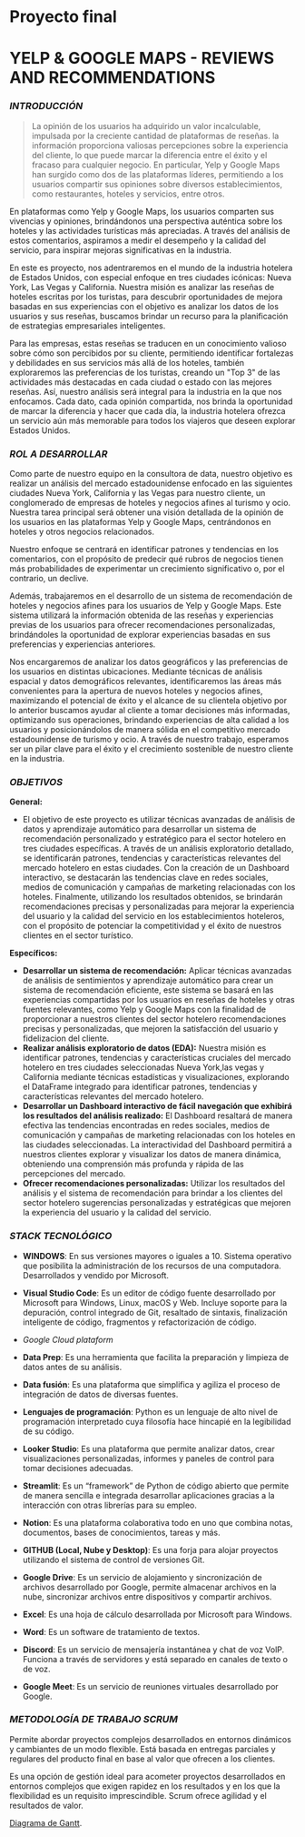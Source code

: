 # **Proyecto final**

# YELP & GOOGLE MAPS - REVIEWS AND RECOMMENDATIONS

### *INTRODUCCIÓN*

> La opinión de los usuarios ha adquirido un valor incalculable, impulsada por la creciente cantidad de plataformas de reseñas. la información proporciona valiosas percepciones sobre la experiencia del cliente, lo que puede marcar la diferencia entre el éxito y el fracaso para cualquier negocio. En particular, Yelp y Google Maps han surgido como dos de las plataformas líderes, permitiendo a los usuarios compartir sus opiniones sobre diversos establecimientos, como restaurantes, hoteles y servicios, entre otros.

En plataformas como Yelp y Google Maps, los usuarios comparten sus vivencias y opiniones, brindándonos una perspectiva auténtica sobre los hoteles y las actividades turísticas más apreciadas. A través del análisis de estos comentarios, aspiramos a medir el desempeño y la calidad del servicio, para inspirar mejoras significativas en la industria.

En este es proyecto, nos adentraremos en el mundo de la industria hotelera de Estados Unidos, con especial enfoque en tres ciudades icónicas: Nueva York, Las Vegas y California. Nuestra misión es analizar las reseñas de hoteles escritas por los turistas, para descubrir oportunidades de mejora basadas en sus experiencias con el objetivo es analizar los datos de los usuarios y sus reseñas, buscamos brindar un recurso para la planificación de estrategias empresariales inteligentes.

Para las empresas, estas reseñas se traducen en un conocimiento valioso sobre cómo son percibidos por su cliente, permitiendo identificar fortalezas y debilidades en sus servicios más allá de los hoteles, también exploraremos las preferencias de los turistas, creando un "Top 3" de las actividades más destacadas en cada ciudad o estado con las mejores reseñas. Así, nuestro análisis será integral para la industria en la que nos enfocamos.
Cada dato, cada opinión compartida, nos brinda la oportunidad de marcar la diferencia y hacer que cada día, la industria hotelera ofrezca un servicio aún más memorable para todos los viajeros que deseen explorar Estados Unidos.

### *ROL A DESARROLLAR*

Como parte de nuestro equipo en la consultora de data, nuestro objetivo es realizar un análisis  del mercado estadounidense enfocado en las siguientes ciudades Nueva York, California y las Vegas para nuestro cliente, un conglomerado de empresas de hoteles  y negocios afines al turismo y ocio. Nuestra tarea principal será obtener una visión detallada de la opinión de los usuarios en las plataformas Yelp y Google Maps, centrándonos en hoteles y otros negocios relacionados.

Nuestro enfoque se centrará en identificar patrones y tendencias en los comentarios, con el propósito de predecir qué rubros de negocios tienen más probabilidades de experimentar un crecimiento significativo o, por el contrario, un declive.

Además, trabajaremos en el desarrollo de un sistema de recomendación de hoteles y negocios afines para los usuarios de Yelp y Google Maps. Este sistema utilizará la información obtenida de las reseñas y experiencias previas de los usuarios para ofrecer recomendaciones personalizadas, brindándoles la oportunidad de explorar experiencias basadas en sus preferencias y experiencias anteriores.

Nos encargaremos de analizar los datos geográficos y las preferencias de los usuarios en distintas ubicaciones. Mediante técnicas de análisis espacial y datos demográficos relevantes, identificaremos las áreas más convenientes para la apertura de nuevos hoteles  y negocios afines, maximizando el potencial de éxito y el alcance de su clientela objetivo por lo anterior buscamos ayudar al cliente a tomar decisiones más informadas, optimizando sus operaciones, brindando experiencias de alta calidad a los usuarios y posicionándolos de manera sólida en el competitivo mercado estadounidense de turismo y ocio. A través de nuestro trabajo, esperamos ser un pilar clave para el éxito y el crecimiento sostenible de nuestro cliente en la industria.

### *OBJETIVOS*

**General:**
- El objetivo de este proyecto es utilizar técnicas avanzadas de análisis de datos y aprendizaje automático para desarrollar un sistema de recomendación personalizado y estratégico para el sector hotelero en tres ciudades específicas. A través de un análisis exploratorio detallado, se identificarán patrones, tendencias y características relevantes del mercado hotelero en estas ciudades. Con la creación de un Dashboard interactivo, se destacarán las tendencias clave en redes sociales, medios de comunicación y campañas de marketing relacionadas con los hoteles. Finalmente, utilizando los resultados obtenidos, se brindarán recomendaciones  precisas y personalizadas para mejorar la experiencia del usuario y la calidad del servicio en los establecimientos hoteleros, con el propósito de potenciar la competitividad y el éxito de nuestros clientes en el sector turístico.

**Específicos:**
- **Desarrollar un sistema de recomendación:** Aplicar técnicas avanzadas de análisis de sentimientos y aprendizaje automático para crear un sistema de recomendación eficiente, este sistema se basará en las experiencias compartidas por los usuarios en reseñas de hoteles y otras fuentes relevantes, como Yelp y Google Maps con la finalidad de proporcionar a nuestros clientes del sector hotelero recomendaciones precisas y personalizadas, que mejoren la satisfacción del usuario y fidelizacion del cliente.
- **Realizar análisis exploratorio de datos (EDA):** Nuestra misión es identificar patrones, tendencias y características cruciales del mercado hotelero en tres ciudades seleccionadas Nueva York,las vegas y California mediante técnicas estadísticas y visualizaciones, explorando el DataFrame integrado para identificar patrones, tendencias y características relevantes del mercado hotelero.
- **Desarrollar un Dashboard interactivo de fácil navegación que exhibirá los resultados del análisis realizado:** El Dashboard resaltará de manera efectiva las tendencias encontradas en redes sociales, medios de comunicación y campañas de marketing relacionadas con los hoteles en las ciudades seleccionadas. La interactividad del Dashboard permitirá a nuestros clientes explorar y visualizar los datos de manera dinámica, obteniendo una comprensión más profunda y rápida de las percepciones del mercado.
- **Ofrecer recomendaciones personalizadas:** Utilizar los resultados del análisis y el sistema de recomendación para brindar a los clientes del sector hotelero sugerencias personalizadas y estratégicas que mejoren la experiencia del usuario y la calidad del servicio.

### *STACK TECNOLÓGICO*

- **WINDOWS**: En sus versiones mayores o iguales a 10. Sistema operativo que posibilita la administración de los recursos de una computadora. Desarrollados y vendido por Microsoft.

- **Visual Studio Code**: Es un editor de código fuente desarrollado por Microsoft para Windows, Linux, macOS y Web. Incluye soporte para la depuración, control integrado de Git, resaltado de sintaxis, finalización inteligente de código, fragmentos y refactorización de código.

- *Google Cloud plataform*
- **Data Prep**: Es una herramienta que facilita la preparación y limpieza de datos antes de su análisis.
- **Data fusión**: Es una plataforma que simplifica y agiliza el proceso de integración de datos de diversas fuentes. 

- **Lenguajes de programación**: Python es un lenguaje de alto nivel de programación interpretado cuya filosofía hace hincapié en la legibilidad de su código.

- **Looker Studio**: Es una plataforma que permite analizar datos, crear visualizaciones personalizadas, informes y paneles de control para tomar decisiones adecuadas.

- **Streamlit**: Es un “framework” de Python de código abierto que permite de manera sencilla e integrada desarrollar aplicaciones gracias a la interacción con otras librerías para su empleo.

- **Notion**: Es una plataforma colaborativa todo en uno que combina notas, documentos, bases de conocimientos, tareas y más.

- **GITHUB (Local, Nube y Desktop)**: Es una forja para alojar proyectos utilizando el sistema de control de versiones Git.

- **Google Drive**: Es un servicio de alojamiento y sincronización de archivos desarrollado por Google, permite almacenar archivos en la nube, sincronizar archivos entre dispositivos y compartir archivos.

- **Excel**: Es una hoja de cálculo desarrollada por Microsoft para Windows.

- **Word**: Es un software de tratamiento de textos.

- **Discord**: Es un servicio de mensajería instantánea y chat de voz VolP. Funciona a través de servidores y está separado en canales de texto o de voz.

- **Google Meet**: Es un servicio de reuniones virtuales desarrollado por Google.

### *METODOLOGÍA DE TRABAJO SCRUM*
Permite abordar proyectos complejos desarrollados en entornos dinámicos y cambiantes de un modo flexible. Está basada en entregas parciales y regulares del producto final en base al valor que ofrecen a los clientes.

Es una opción de gestión ideal para acometer proyectos desarrollados en entornos complejos que exigen rapidez en los resultados y en los que la flexibilidad es un requisito imprescindible. Scrum ofrece agilidad y el resultados de valor.

[Diagrama de Gantt](https://docs.google.com/spreadsheets/d/1IWAVvCBm0p8xOT8Fck5IOvdyrSr6Kpuy/edit?usp=sharing&ouid=113409091000487867625&rtpof=true&sd=true).
